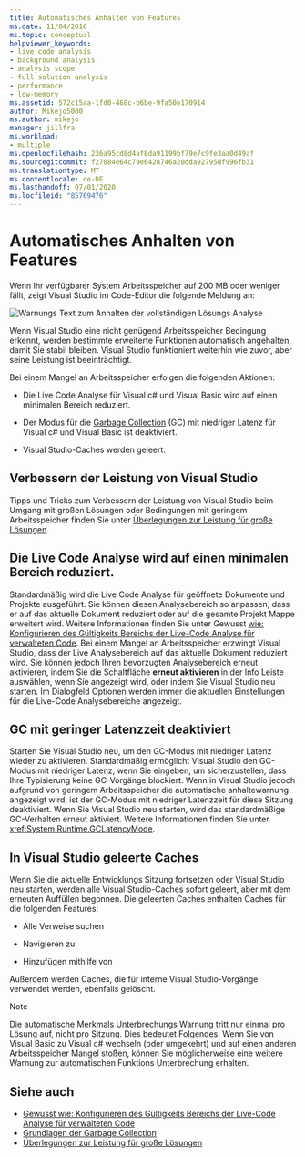 ```yaml
---
title: Automatisches Anhalten von Features
ms.date: 11/04/2016
ms.topic: conceptual
helpviewer_keywords:
- live code analysis
- background analysis
- analysis scope
- full solution analysis
- performance
- low-memory
ms.assetid: 572c15aa-1fd0-468c-b6be-9fa50e170914
author: Mikejo5000
ms.author: mikejo
manager: jillfra
ms.workload:
- multiple
ms.openlocfilehash: 236a95cd8d4af8da91199bf79e7c9fe3aa0d49af
ms.sourcegitcommit: f27084e64c79e6428746a20dda92795df996fb31
ms.translationtype: MT
ms.contentlocale: de-DE
ms.lasthandoff: 07/01/2020
ms.locfileid: "85769476"
---
```

# <a name="automatic-feature-suspension"></a>Automatisches Anhalten von Features

Wenn Ihr verfügbarer System Arbeitsspeicher auf 200 MB oder weniger fällt, zeigt Visual Studio im Code-Editor die folgende Meldung an:

![Warnungs Text zum Anhalten der vollständigen Lösungs Analyse](../code-quality/media/fsa_alert.png)

Wenn Visual Studio eine nicht genügend Arbeitsspeicher Bedingung erkennt, werden bestimmte erweiterte Funktionen automatisch angehalten, damit Sie stabil bleiben. Visual Studio funktioniert weiterhin wie zuvor, aber seine Leistung ist beeinträchtigt.

Bei einem Mangel an Arbeitsspeicher erfolgen die folgenden Aktionen:

- Die Live Code Analyse für Visual c# und Visual Basic wird auf einen minimalen Bereich reduziert.

- Der Modus für die [Garbage Collection](/dotnet/standard/garbage-collection/index) (GC) mit niedriger Latenz für Visual c# und Visual Basic ist deaktiviert.

- Visual Studio-Caches werden geleert.

## <a name="improve-visual-studio-performance"></a>Verbessern der Leistung von Visual Studio

Tipps und Tricks zum Verbessern der Leistung von Visual Studio beim Umgang mit großen Lösungen oder Bedingungen mit geringem Arbeitsspeicher finden Sie unter [Überlegungen zur Leistung für große Lösungen](https://github.com/dotnet/roslyn/wiki/Performance-considerations-for-large-solutions).

## <a name="live-code-analysis-is-reduced-to-minimal-scope"></a>Die Live Code Analyse wird auf einen minimalen Bereich reduziert.

Standardmäßig wird die Live Code Analyse für geöffnete Dokumente und Projekte ausgeführt. Sie können diesen Analysebereich so anpassen, dass er auf das aktuelle Dokument reduziert oder auf die gesamte Projekt Mappe erweitert wird. Weitere Informationen finden Sie unter Gewusst [wie: Konfigurieren des Gültigkeits Bereichs der Live-Code Analyse für verwalteten Code](./configure-live-code-analysis-scope-managed-code.md). Bei einem Mangel an Arbeitsspeicher erzwingt Visual Studio, dass der Live Analysebereich auf das aktuelle Dokument reduziert wird. Sie können jedoch Ihren bevorzugten Analysebereich erneut aktivieren, indem Sie die Schaltfläche **erneut aktivieren** in der Info Leiste auswählen, wenn Sie angezeigt wird, oder indem Sie Visual Studio neu starten. Im Dialogfeld Optionen werden immer die aktuellen Einstellungen für die Live-Code Analysebereiche angezeigt.

## <a name="gc-low-latency-disabled"></a>GC mit geringer Latenzzeit deaktiviert

Starten Sie Visual Studio neu, um den GC-Modus mit niedriger Latenz wieder zu aktivieren. Standardmäßig ermöglicht Visual Studio den GC-Modus mit niedriger Latenz, wenn Sie eingeben, um sicherzustellen, dass Ihre Typisierung keine GC-Vorgänge blockiert. Wenn in Visual Studio jedoch aufgrund von geringem Arbeitsspeicher die automatische anhaltewarnung angezeigt wird, ist der GC-Modus mit niedriger Latenzzeit für diese Sitzung deaktiviert. Wenn Sie Visual Studio neu starten, wird das standardmäßige GC-Verhalten erneut aktiviert. Weitere Informationen finden Sie unter <xref:System.Runtime.GCLatencyMode>.

## <a name="visual-studio-caches-flushed"></a>In Visual Studio geleerte Caches

Wenn Sie die aktuelle Entwicklungs Sitzung fortsetzen oder Visual Studio neu starten, werden alle Visual Studio-Caches sofort geleert, aber mit dem erneuten Auffüllen begonnen. Die geleerten Caches enthalten Caches für die folgenden Features:

- Alle Verweise suchen

- Navigieren zu

- Hinzufügen mithilfe von

Außerdem werden Caches, die für interne Visual Studio-Vorgänge verwendet werden, ebenfalls gelöscht.

> [!NOTE]
> Die automatische Merkmals Unterbrechungs Warnung tritt nur einmal pro Lösung auf, nicht pro Sitzung. Dies bedeutet Folgendes: Wenn Sie von Visual Basic zu Visual c# wechseln (oder umgekehrt) und auf einen anderen Arbeitsspeicher Mangel stoßen, können Sie möglicherweise eine weitere Warnung zur automatischen Funktions Unterbrechung erhalten.

## <a name="see-also"></a>Siehe auch

- [Gewusst wie: Konfigurieren des Gültigkeits Bereichs der Live-Code Analyse für verwalteten Code](./configure-live-code-analysis-scope-managed-code.md)
- [Grundlagen der Garbage Collection](/dotnet/standard/garbage-collection/fundamentals)
- [Überlegungen zur Leistung für große Lösungen](https://github.com/dotnet/roslyn/wiki/Performance-considerations-for-large-solutions)
